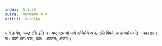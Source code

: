 ```yaml
---
index:  5.3.50
sutra:  षष्ठाष्टमाभ्यां ञ च
vritti:  kashika 
---
```


भागे इत्येव, अच्छन्दसि इति च। षष्ठाष्टमभ्यां भागे अभिधेये अच्छन्दसि विषये ञः प्रत्ययो भवति। चकारादन् च। षष्ठो भागः षष्टः, षष्ठः। आष्टमः, अष्टमः।

